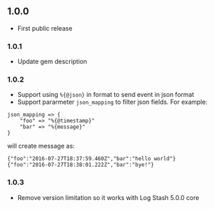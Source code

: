 ## 1.0.0
 - First public release

### 1.0.1
 - Update gem description 

### 1.0.2
 - Support using `%{@json}` in format to send event in json format
 - Support pararmeter `json_mapping` to filter json fields. For example:
```
json_mapping => {
    "foo" => "%{@timestamp}"
    "bar" => "%{message}"
}
```
will create message as:
```
{"foo":"2016-07-27T18:37:59.460Z","bar":"hello world"}
{"foo":"2016-07-27T18:38:01.222Z","bar":"bye!"}
```

### 1.0.3
 - Remove version limitation so it works with Log Stash 5.0.0 core